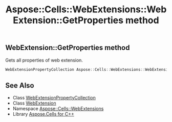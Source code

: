 ﻿---
title: Aspose::Cells::WebExtensions::WebExtension::GetProperties method
linktitle: GetProperties
second_title: Aspose.Cells for C++ API Reference
description: 'Aspose::Cells::WebExtensions::WebExtension::GetProperties method. Gets all properties of web extension in C++.'
type: docs
weight: 1200
url: /cpp/aspose.cells.webextensions/webextension/getproperties/
---
## WebExtension::GetProperties method


Gets all properties of web extension.

```cpp
WebExtensionPropertyCollection Aspose::Cells::WebExtensions::WebExtension::GetProperties()
```

## See Also

* Class [WebExtensionPropertyCollection](../../webextensionpropertycollection/)
* Class [WebExtension](../)
* Namespace [Aspose::Cells::WebExtensions](../../)
* Library [Aspose.Cells for C++](../../../)
